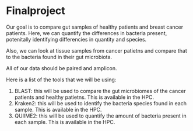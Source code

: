 # Finalproject
Our goal is to compare gut samples of healthy patients and breast cancer patients. Here, we can quantify the differences in bacteria present, potenitally identifying differencies in quantity and species.

Also, we can look at tissue samples from cancer patietns and compare that to the bacteria found in their gut microbiota. 

All of our data should be paired and amplicon. 

Here is a list of the tools that we will be using:

1. BLAST: this will be used to compare the gut microbiomes of the cancer patients and healthy patietns. This is available in the HPC.
2. Kraken2: this will be used to identify the bacteria species found in each sample. This is available in the HPC.
3. QUIIME2: this will be used to quantify the amount of bacteria present in each sample. This is available in the HPC.

